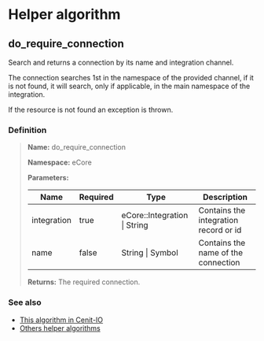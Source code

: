 # Helper algorithm

## do_require_connection

Search and returns a connection by its name and integration channel.

The connection searches 1st in the namespace of the provided channel, if it is not found, it will search, 
only if applicable, in the main namespace of the integration.

If the resource is not found an exception is thrown.
    
### Definition

> **Name:** do_require_connection
> 
> **Namespace:** eCore
>
> **Parameters:**
> 
> | Name | Required | Type | Description |
> | ---- | -------- | ---- | ----------- |
> | integration | true | eCore::Integration \| String | Contains the integration record or id |
> | name | false | String \| Symbol | Contains the name of the connection |
>
> **Returns:** The required connection.

### See also
* [This algorithm in Cenit-IO](https://cenit.io/algorithm?f[name][40703][o]=is&f[name][40703][v]=do_require_connection&f[namespace][40840][v]=eCore)
* [Others helper algorithms](overview?id=do_require_connection)
